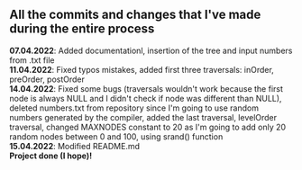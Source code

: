 ## All the commits and changes that I've made during the entire process

**07.04.2022**: Added documentationl, insertion of the tree and input numbers from .txt file  
**11.04.2022**: Fixed typos mistakes, added first three traversals: inOrder, preOrder, postOrder    
**14.04.2022**: Fixed some bugs (traversals wouldn't work because the first node is always NULL and I didn't check if node was different than NULL), deleted numbers.txt from repository since I'm going to use random numbers generated by the compiler, added the last traversal, levelOrder traversal, changed MAXNODES constant to 20 as I'm going to add only 20 random nodes between 0 and 100, using srand() function   
**15.04.2022**: Modified README.md    
**Project done (I hope)!**    
